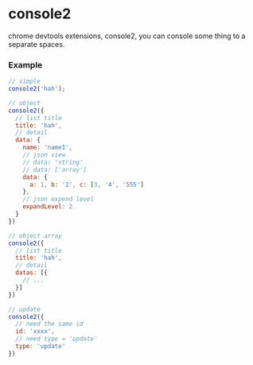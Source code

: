 # console2
chrome devtools extensions, console2, you can console some thing to a separate spaces.

### Example
``` javascript
// simple
console2('hah');

// object
console2({
  // list title
  title: 'hah',
  // detail
  data: {
    name: 'name1',
    // json view
    // data: 'string'
    // data: ['array']
    data: {
      a: 1, b: '2', c: [3, '4', '555']
    },
    // json expend level
    expandLevel: 2
  }
})

// object array
console2({
  // list title
  title: 'hah',
  // detail
  datas: [{
    // ...
  }]
})

// update
console2({
  // need the same id
  id: 'xxxx',
  // need type = 'update'
  type: 'update'
})

```